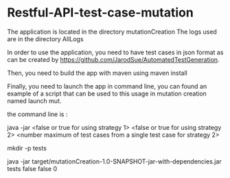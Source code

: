 # Restful-API-test-case-mutation

The application is located in the directory mutationCreation The logs used are in the directory AllLogs

In order to use the application, you need to have test cases in json format as can be created by https://github.com/JarodSue/AutomatedTestGeneration.

Then, you need to build the app with maven using maven install

Finally, you need to launch the app in command line, you can found an example of a script that can be used to this usage in mutation creation named
launch mut.

the command line is :

java -jar <jar localisation and name> <result directory> <false or true for using strategy 1> <false or true for using strategy 2> <number maximum of test cases from a single test case for strategy 2>

mkdir -p tests

java -jar target/mutationCreation-1.0-SNAPSHOT-jar-with-dependencies.jar tests false false 0